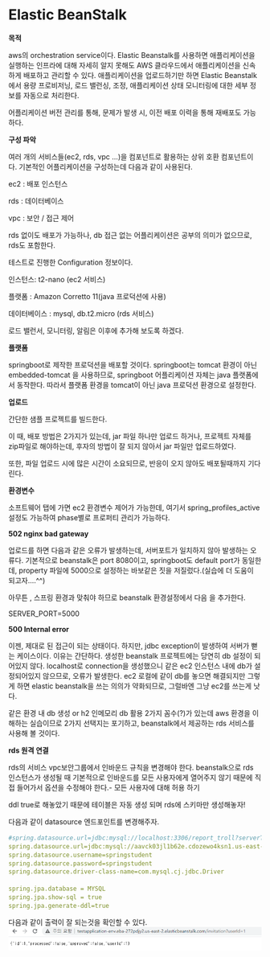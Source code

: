 # Elastic BeanStalk

**목적**

aws의 orchestration service이다. Elastic Beanstalk를 사용하면 애플리케이션을 실행하는 인프라에 대해 자세히 알지 못해도 AWS 클라우드에서 애플리케이션을 신속하게 배포하고 관리할 수 있다. 애플리케이션을 업로드하기만 하면 Elastic Beanstalk에서 용량 프로비저닝, 로드 밸런싱, 조정, 애플리케이션 상태 모니터링에 대한 세부 정보를 자동으로 처리한다.

어플리케이션 버전 관리를 통해, 문제가 발생 시, 이전 배포 이력을 통해 재배포도 가능하다.

**구성 파악**

여러 개의 서비스들(ec2, rds, vpc ...)을 컴포넌트로 활용하는 상위 호환 컴포넌트이다. 기본적인 어플리케이션을 구성하는데 다음과 같이 사용된다.

ec2 : 배포 인스턴스

rds : 데이터베이스

vpc : 보안 / 접근 제어

rds 없이도 배포가 가능하나, db 접근 없는 어플리케이션은 공부의 의미가 없으므로, rds도 포함한다.

테스트로 진행한 Configuration 정보이다.

인스턴스: t2-nano (ec2 서비스)

플랫폼 : Amazon Corretto 11(java 프로덕션에 사용)

데이터베이스 : mysql, db.t2.micro (rds 서비스)

로드 밸런서, 모니터링, 알림은 이후에 추가해 보도록 하겠다.

**플랫폼**

springboot로 제작한 프로덕션을 배포할 것이다. springboot는 tomcat 환경이 아닌 embedded-tomcat 을 사용하므로, springboot 어플리케이션 자체는 java 플랫폼에서 동작한다. 따라서 플랫폼 환경을 tomcat이 아닌 java 프로덕션 환경으로 설정한다. 

**업로드**

간단한 샘플 프로젝트를 빌드한다.

이 때, 배포 방법은 2가지가 있는데, jar 파일 하나만 업로드 하거나, 프로젝트 자체를 zip파일로 해야하는데, 후자의 방법이 잘 되지 않아서 jar 파일만 업로드하였다. 

또한, 파일 업로드 시에 많은 시간이 소요되므로, 반응이 오지 않아도 배포될때까지 기다린다. 

**환경변수**

소프트웨어 탭에 가면 ec2 환경변수 제어가 가능한데, 여기서 spring_profiles_active 설정도 가능하여 phase별로 프로퍼티 관리가 가능하다.

**502 nginx bad gateway**

업로드를 하면 다음과 같은 오류가 발생하는데, 서버포트가 일치하지 않아 발생하는 오류다. 기본적으로 beanstalk은 port 8080이고, springboot도 default port가  동일한데, property 파일에 5000으로 설정하는 바보같은 짓을 저질렀다.(실습에 더 도움이 되고자....^^)

아무튼 , 스프링 환경과 맞춰야 하므로 beanstalk 환경설정에서 다음 을 추가한다.

SERVER_PORT=5000

**500 Internal error**

이젠, 제대로 된 접근이 되는 상태이다. 하지만, jdbc exception이 발생하여 서버가 뻗는 케이스이다. 이유는 간단하다. 생성한 beanstalk 프로젝트에는 당연히 db 설정이 되어있지 않다. localhost로 connection을 생성했으니 같은 ec2 인스턴스 내에 db가 설정되어있지 않으므로, 오류가 발생한다. ec2 로컬에 같이 db를 놓으면 해결되지만 그렇게 하면 elastic beanstalk을 쓰는 의의가 약화되므로, 그럴바엔 그냥 ec2를 쓰는게 낫다.

 같은 환경 내 db 생성 or h2 인메모리 db 활용 2가지 꼼수(?)가 있는데 aws 환경을 이해하는 실습이므로 2가지 선택지는 포기하고, beanstalk에서 제공하는 rds 서비스를 사용해 볼 것이다.

**rds 원격 연결**

rds의 서비스 vpc보안그룹에서  인바운드 규칙을 변경해야 한다. beanstalk으로 rds 인스턴스가 생성될 때 기본적으로 인바운드를 모든 사용자에게 열어주지 않기 때문에 직접 들어가서 옵션을 수정해야 한다.- 모든 사용자에 대해 허용 하기

ddl true로 해놓았기 때문에 테이블은 자동 생성 되며 rds에 스키마만 생성해놓자!

다음과 같이 datasource 엔드포인트를 변경해주자.

```yaml
#spring.datasource.url=jdbc:mysql://localhost:3306/report_troll?serverTimezone=UTC&useSSL=false
spring.datasource.url=jdbc:mysql://aavck03jl1b62e.cdozewo4ksn1.us-east-2.rds.amazonaws.com/ebdb?serverTimezone=UTC&useSSL=false
spring.datasource.username=springstudent
spring.datasource.password=springstudent
spring.datasource.driver-class-name=com.mysql.cj.jdbc.Driver

spring.jpa.database = MYSQL
spring.jpa.show-sql = true
spring.jpa.generate-ddl=true
```

다음과 같이 출력이 잘 되는것을 확인할 수 있다.
![picture1](../images/Beanstalk/1.png)
